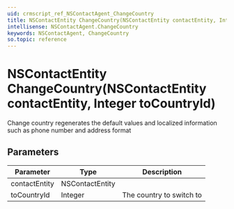 ```yaml
---
uid: crmscript_ref_NSContactAgent_ChangeCountry
title: NSContactEntity ChangeCountry(NSContactEntity contactEntity, Integer toCountryId)
intellisense: NSContactAgent.ChangeCountry
keywords: NSContactAgent, ChangeCountry
so.topic: reference
---
```


# NSContactEntity ChangeCountry(NSContactEntity contactEntity, Integer toCountryId)

Change country regenerates the default values and localized information such as phone number and address format

## Parameters

| Parameter | Type |Description |
|---|---|---|
| contactEntity | NSContactEntity | |
| toCountryId | Integer | The country to switch to |

